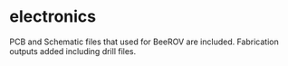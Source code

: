 # electronics
PCB and Schematic files that used for BeeROV are included.
Fabrication outputs added including drill files.
